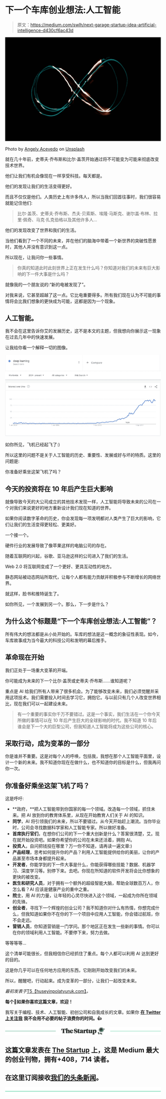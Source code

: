 # 下一个车库创业想法:人工智能

> 原文：<https://medium.com/swlh/next-garage-startup-idea-artificial-intelligence-d430cf6ac43d>

![](img/6057be4868194117985e7cd4625a61f2.png)

Photo by [Angely Acevedo](https://unsplash.com/@angelyviviana55?utm_source=medium&utm_medium=referral) on [Unsplash](https://unsplash.com?utm_source=medium&utm_medium=referral)

就在几十年前，史蒂夫·乔布斯和比尔·盖茨开始通过将不可能变为可能来彻底改变技术世界。

他们让我们有机会像现在一样享受科技。每天都是。

他们的发现让我们的生活变得更好。

而且不仅仅是他们。人类历史上有许多伟人，所以当我们回首往事时，我们很容易就能记住他们:

> 比尔·盖茨、史蒂夫·乔布斯、杰夫·贝索斯、埃隆·马斯克、谢尔盖·布林、拉里·佩奇、马克·扎克伯格以及其他许多人…

他们的发现改变了世界和我们的生活。

当他们看到了一个不同的未来，并在他们的脑海中带着一个新世界的突破性愿景时，其他人并没有意识到这一点。

所以现在，让我问你一些事情。

> 你真的知道此时此刻世界上正在发生什么吗？你知道对我们的未来有巨大影响的下一件大事是什么吗？

就像我的一个朋友说的:“新的电被发现了”。

对我来说，它甚至超越了这一点。它比电重要得多。所有我们现在认为不可能的事情将会比我们想象的更快成为可能，这都是因为一个现象。

## 人工智能。

我不会在这里告诉你艾的发展历史，这不是本文的主题，但我想向你展示这一现象在过去几年中的快速发展。

让我给你看一个解释一切的图像。

![](img/cf4326b3916b29112e5f1c1841d83cea.png)

如你所见，飞机已经起飞了:)

所以这里的问题不是关于人工智能的历史、重要性、发展或好与坏的特质。这里的问题是:

你准备好乘坐这架飞机了吗？

## 今天的投资将在 10 年后产生巨大影响

就像导致今天的大公司成立的其他技术发现一样，人工智能将导致未来的公司在一个对我们来说更好的地方重新设计我们现在知道的世界。

如果你阅读数字革命的历史，你会发现每一项发明都对人类产生了巨大的影响，它们让我们的生活变得更轻松、更美好。

一个接一个。

硬件行业的发展导致了像苹果这样的电脑公司的存在。

随着互联网的兴起，谷歌、亚马逊这样的公司进入了我们的生活。

Web 2.0 将互联网变成了一个更好、更具互动性的地方。

静态网站被动态网站所取代，让每个人都有能力贡献并积极参与不断增长的网络世界。

就这样，脸书和推特诞生了。

如你所见，一个发展到另一个。那么，下一步是什么？

## 为什么这个标题是“下一个车库创业想法:人工智能”？

所有伟大的想法都是从小处开始的。车库的想法是这一概念的象征性表现。如今，车库故事成为当今最大的科技公司和发明的幕后推手。

## 革命现在开始

我们正处于一场重大变革的开端。

你可能成为未来的下一个比尔·盖茨或史蒂夫·乔布斯……谁知道呢？

重点是 AI 给我们所有人带来了很多机会。为了能够改变未来，我们必须觉醒并采用这项技术。我们需要投入时间去学习它，拥抱它。与以前只有几个人改变世界相比，现在我们可以一起建设未来。

> 有一个重要的事实你千万不要错过。这是一个事实，我们生活在一个你今天所做的事情可以在 10 年后产生巨大的全球影响的时代。我不知道 10 年后谁会是下一个大的巨型公司，但我知道人工智能将成为这些公司的核心。

## 采取行动，成为变革的一部分

你是谁并不重要。这是对每个人的呼唤，包括我，我想在那个人工智能平面里，设计一个新的未来。我不知道你现在在做什么，也不知道你的目标是什么，但我再问你一次。

## 你准备好乘坐这架飞机了吗？

这是呼吁:

*   **政府，**把人工智能带到你国家的每一个领域。改造每一个领域，抓住未来。把 AI 放到你的教育体系里，从现在开始教育人们关于 AI 的知识。
*   **同学**，AI 将引领我们的未来，所以不要错过。从今天开始赶上潮流。当你毕业时，公司会寻找数据科学家和人工智能专家。所以做好准备。
*   **首席执行官们**，在想你们公司的下一个重大创新是什么？答案很清楚，艾。现在就开始投资吧。如果你希望你的公司在未来还活着，拥抱 AI。
*   **投资人**，自问把钱投在哪里？万一你不知道，请再读一遍文章:)
*   **产品经理**，思考如何提升你的产品？利用人工智能提供给你的美丽，让你的产品甚至市场本身都提升起来。
*   **开发者**，你能学到的下一件大事是什么，你能获得哪些技能？数据、机器学习、深度学习等。别停下来。去吧。你现在所知道的软件开发将会比你想象的更快的被改变。
*   **医生和研究人员**，对于拥有一个额外的超级智能大脑，帮助全球数百万人，你怎么看？AI 应该是健康产业的重中之重。
*   **院士**，用 AI 的力量，让年轻的心灵尽快进入这个领域，一起成为你所在领域的先锋。
*   **创业者**，寻找下一个辉煌的创业公司？我不知道你对什么有热情，你想完成什么，但我知道如果你不在你的下一个项目中应用人工智能，你会错过航班，你不会走远。
*   **营销人员**，你知道营销是一门学问。那个地区正在发生一些新的事情。你可以在你的领域利用人工智能。不要停下来，努力去做。

等等等等…

这个清单可能很长，但我相信你已经抓住了重点。每个人都可以利用 AI 达到更好的目的。

这是你几乎可以在任何地方应用的东西，它刚刚开始改变我们的未来。

所以，醒醒吧，行动起来。成为变革的一部分，让我们一起改变未来。

*最初发表于*[T5【huseyinpolatyuruk.com】](https://huseyinpolatyuruk.com/next-garage-startup-idea-artificial-intelligence/)*。*

**每个👏如果你喜欢这篇文章，欢迎！**

我写关于编程、技术、人工智能、初创公司和自我成长的文章。如果你 [**在 Twitter 上关注我**](https://twitter.com/h_polatyuruk) **我不会用不必要的帖子浪费你的时间。👍**

[![](img/308a8d84fb9b2fab43d66c117fcc4bb4.png)](https://medium.com/swlh)

## 这篇文章发表在 [The Startup](https://medium.com/swlh) 上，这是 Medium 最大的创业刊物，拥有+408，714 读者。

## 在这里订阅接收[我们的头条新闻](http://growthsupply.com/the-startup-newsletter/)。

[![](img/b0164736ea17a63403e660de5dedf91a.png)](https://medium.com/swlh)